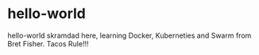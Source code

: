 # hello-world
hello-world
skramdad here, learning Docker, Kuberneties and Swarm from Bret Fisher.
Tacos Rule!!!
